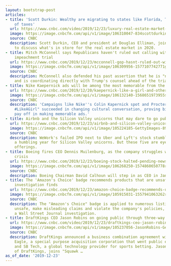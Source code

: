 ```yaml
---
layout: bootstrap-post
articles:
- title: 'Scott Durkin: Wealthy are migrating to states like Florida, Texas because
    of taxes'
  url: https://www.cnbc.com/video/2019/12/23/luxury-real-estate-market-2020-squawk-box-panel.html
  image: https://image.cnbcfm.com/api/v1/image/106310047-834scottdurkinrealestate.jpg?v=1577111087
  source: CNBC
  description: Scott Durkin, CEO and president at Douglas Elliman, joins "Squawk Box"
    to discuss what's in store for the real estate market in 2020.
- title: Mitch McConnell says Republicans haven't ruled out calling witnesses in Trump's
    impeachment trial
  url: https://www.cnbc.com/2019/12/23/mcconnell-gop-hasnt-ruled-out-witnesses-in-trump-impeachment-trial.html
  image: https://image.cnbcfm.com/api/v1/image/106309956-1577107742771gettyimages-1180018626.jpeg?v=1577107862
  source: CNBC
  description: McConnell also defended his past assertion that he is "not impartial"
    and is coordinating directly with Trump's counsel ahead of the trial.
- title: Nike Kaepernick ads will be among the most memorable from the 2010s
  url: https://www.cnbc.com/2019/12/20/kaepernick-like-a-girl-and-other-memorable-ads-from-the-2010s.html
  image: https://image.cnbcfm.com/api/v1/image/106132140-1568651973955screen-shot-2019-09-16-at-12.38.54-pm.jpg?v=1568652025
  source: CNBC
  description: 'Campaigns like Nike''s Colin Kapernick spot and Procter & Gamble''s
    #LikeAGirl" succeeded in changing cultural conversation, proving big risks can
    pay off in making memorable ads.'
- title: Airbnb and the Silicon Valley unicorns that may dare to go public in 2020
  url: https://www.cnbc.com/2019/12/23/airbnb-and-silicon-valley-unicorns-that-may-dare-to-ipo-in-2020.html
  image: https://image.cnbcfm.com/api/v1/image/105224185-GettyImages-890393808.jpg?v=1532563635
  source: CNBC
  description: WeWork's failed IPO next to Uber and Lyft's stock stumbles made 2019
    a humbling year for Silicon Valley unicorns. But these five are eyeing 2020 public
    offerings.
- title: Boeing fires CEO Dennis Muilenburg, as the company struggles with 737 Max
    crisis
  url: https://www.cnbc.com/2019/12/23/boeing-stock-halted-pending-news-company-battles-fallout-737-max-crisis.html
  image: https://image.cnbcfm.com/api/v1/image/106268250-1574860650778rts2tdx7.jpg?v=1577110257
  source: CNBC
  description: Boeing Chairman David Calhoun will step in as CEO in January.
- title: The 'Amazon's Choice' badge recommends products that are unsafe or fake,
    investigation finds
  url: https://www.cnbc.com/2019/12/23/amazon-choice-badge-recommends-unsafe-fake-products.html
  image: https://image.cnbcfm.com/api/v1/image/105915031-1557941063262rtx6tuel.jpg?v=1557941168
  source: CNBC
  description: The "Amazon's Choice" badge is applied to numerous listings that are
    unsafe, make misleading claims and violate the company's policies, according to
    a Wall Street Journal investigation.
- title: DraftKings CEO Jason Robins on going public through three-way business deal
  url: https://www.cnbc.com/video/2019/12/23/draftkings-ceo-jason-robins-on-going-public-through-three-way-business-deal.html
  image: https://image.cnbcfm.com/api/v1/image/105237056-JasonRobins-GettyImages-871375118.jpg?v=1532563632
  source: CNBC
  description: DraftKings announced a business combination agreement with Diamond
    Eagle, a special purpose acquisition corporation that went public earlier in 2019,
    and SB Tech, a global technology provider for sports betting. Jason Robins, CEO
    of DraftKings, joins "Squawk …
as_of_date: '2019-12-23'
---
```


